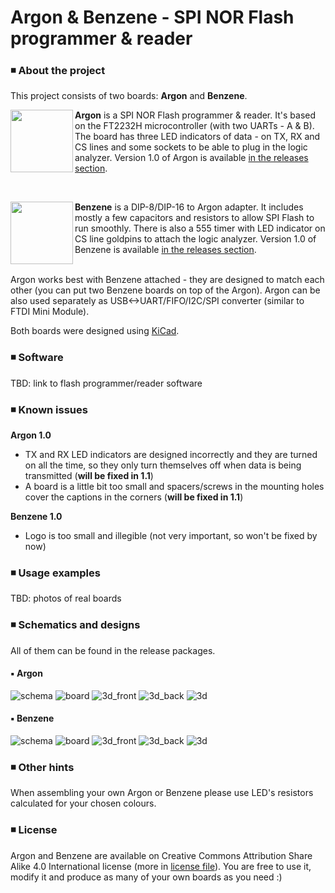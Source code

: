 # Argon & Benzene - SPI NOR Flash programmer & reader

### ◾ About the project

This project consists of two boards: **Argon** and **Benzene**.

<img align="left" width="100" height="100" src="http://alicja.space/argon-logo.png"> **Argon** is a SPI NOR Flash programmer & reader. It's based on the FT2232H microcontroller (with two UARTs - A & B). The board has three LED indicators of data - on TX, RX and CS lines and some sockets to be able to plug in the logic analyzer. Version 1.0 of Argon is available [in the releases section](https://github.com/alicjamusial/argon/releases/tag/argon-1.0). 

<br>

<img align="left" width="100" height="100" src="http://alicja.space/benzene2.png"> **Benzene** is a DIP-8/DIP-16 to Argon adapter. It includes mostly a few capacitors and resistors to allow SPI Flash to run smoothly. There is also a 555 timer with LED indicator on CS line goldpins to attach the logic analyzer.
Version 1.0 of Benzene is available [in the releases section](https://github.com/alicjamusial/argon/releases/tag/benzene-1.0).

<br>
Argon works best with Benzene attached - they are designed to match each other (you can put two Benzene boards on top of the Argon). Argon can be also used separately as USB<->UART/FIFO/I2C/SPI converter (similar to FTDI Mini Module). 

Both boards were designed using [KiCad](https://kicad-pcb.org/).

### ◾ Software
TBD: link to flash programmer/reader software


### ◾ Known issues
**Argon 1.0**
- TX and RX LED indicators are designed incorrectly and they are turned on all the time, so they only turn themselves off when data is being transmitted (**will be fixed in 1.1**)
- A board is a little bit too small and spacers/screws in the mounting holes cover the captions in the corners (**will be fixed in 1.1**)

**Benzene 1.0**
- Logo is too small and illegible (not very important, so won't be fixed by now)

### ◾ Usage examples
TBD: photos of real boards


### ◾ Schematics and designs
All of them can be found in the release packages.

#### ▪️ Argon
![schema](releases/argon-1.0/argon.svg)
![board](releases/argon-1.0/argon-brd.svg)
![3d_front](releases/argon-1.0/argon.png)
![3d_back](releases/argon-1.0/argon_back.png)
![3d](releases/argon-1.0/argon_3d.png)

#### ▪️ Benzene
![schema](releases/benzene-1.0/benzene.svg)
![board](releases/benzene-1.0/benzene-brd.svg)
![3d_front](releases/benzene-1.0/benzene_front.png)
![3d_back](releases/benzene-1.0/benzene_back.png)
![3d](releases/benzene-1.0/benzene_3d.png)

### ◾ Other hints
When assembling your own Argon or Benzene please use LED's resistors calculated for your chosen colours.

### ◾ License
Argon and Benzene are available on Creative Commons Attribution Share Alike 4.0 International license (more in [license file](LICENSE.txt)). You are free to use it, modify it and produce as many of your own boards as you need :)
